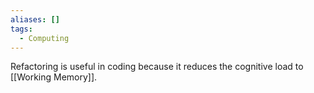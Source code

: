 ```yaml
---
aliases: []
tags:
  - Computing
---
```


Refactoring is useful in coding because it reduces the cognitive load to [[Working Memory]].
